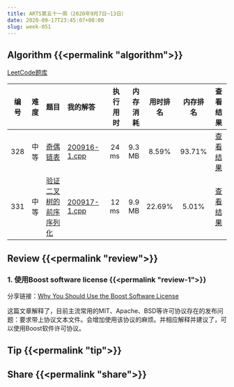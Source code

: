 ```yaml
---
title: ARTS第五十一周（2020年9月7日~13日）
date: 2020-09-17T23:45:07+08:00
slug: week-051
---
```


## Algorithm {{<permalink "algorithm">}}

[LeetCode题库](https://leetcode-cn.com/problemset/all/)

| 编号 | 难度 | 题目 | 我的解答 | 执行用时 | 内存消耗 | 用时排名 | 内存排名 | 查看结果 |
|:----:|:----:|:-----|:---------|---------:|---------:|:--------:|:--------:|:--------:|
| 328 | 中等 | [奇偶链表](https://leetcode-cn.com/problems/odd-even-linked-list/) | [200916-1.cpp](https://github.com/yanlinlin82/leetcode/blob/master/00328_odd-even-linked-list/200916-1.cpp) | 24 ms | 9.3 MB | 8.59% | 93.71% | [查看结果](https://leetcode-cn.com/submissions/detail/108691444/) |
| 331 | 中等 | [验证二叉树的前序序列化](https://leetcode-cn.com/problems/verify-preorder-serialization-of-a-binary-tree/) | [200917-1.cpp](https://github.com/yanlinlin82/leetcode/blob/master/00331_verify-preorder-serialization-of-a-binary-tree/200917-1.cpp) | 12 ms | 9.9 MB | 22.69% | 5.01% | [查看结果](https://leetcode-cn.com/submissions/detail/109090652/) |

## Review {{<permalink "review">}}

### 1. 使用Boost software license {{<permalink "review-1">}}

分享链接：[Why You Should Use the Boost Software License](https://pdimov.github.io/blog/2020/09/06/why-use-the-boost-license/)

这篇文章解释了，目前主流常用的MIT、Apache、BSD等许可协议存在的发布问题：要求带上协议文本文件。会增加使用该协议的麻烦。并相应解释并建议了，可以使用Boost软件许可协议。

## Tip {{<permalink "tip">}}


## Share {{<permalink "share">}}


